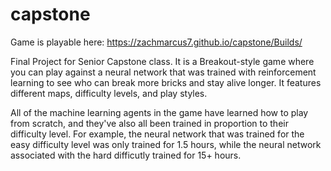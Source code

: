 # capstone
Game is playable here: https://zachmarcus7.github.io/capstone/Builds/

Final Project for Senior Capstone class. It is a Breakout-style game where you can play against a neural network 
that was trained with reinforcement learning to see who can break more bricks and stay alive longer. It features 
different maps, difficulty levels, and play styles.

All of the machine learning agents in the game have learned how to play from scratch, and they've also all been
trained in proportion to their difficulty level. For example, the neural network that was trained for the easy
difficulty level was only trained for 1.5 hours, while the neural network associated with the hard difficutly
trained for 15+ hours.
